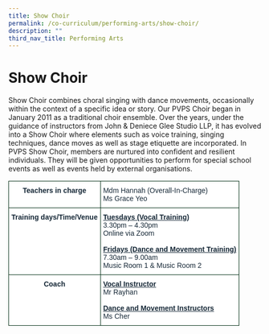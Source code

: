 ```yaml
---
title: Show Choir
permalink: /co-curriculum/performing-arts/show-choir/
description: ""
third_nav_title: Performing Arts
---
```

# **Show Choir**

Show Choir combines choral singing with dance movements, occasionally within the context of a specific idea or story. Our PVPS Choir began in January 2011 as a traditional choir ensemble. Over the years, under the guidance of instructors from John & Deniece Glee Studio LLP, it has evolved into a Show Choir where elements such as voice training, singing techniques, dance moves as well as stage etiquette are incorporated. In PVPS Show Choir, members are nurtured into confident and resilient individuals. They will be given opportunities to perform for special school events as well as events held by external organisations.


<table style="border-collapse:collapse;border-spacing:0" class="tg"><thead><tr><th style="background-color:#FFF;border-color:#002d13;border-style:solid;border-width:1px;color:#162837;font-family:Arial, sans-serif;font-size:14px;font-weight:bold;overflow:hidden;padding:10px 5px;text-align:center;vertical-align:top;word-break:normal">Teachers in charge<br></th><th style="background-color:#FFF;border-color:#002d13;border-style:solid;border-width:1px;color:#162837;font-family:Arial, sans-serif;font-size:14px;font-weight:normal;overflow:hidden;padding:10px 5px;text-align:left;vertical-align:top;word-break:normal"><span style="background-color:initial">Mdm Hannah (Overall-In-Charge)</span><br><span style="background-color:initial">Ms Grace Yeo</span></th></tr></thead><tbody><tr><td style="background-color:#FFF;border-color:#002d13;border-style:solid;border-width:1px;color:#162837;font-family:Arial, sans-serif;font-size:14px;font-weight:bold;overflow:hidden;padding:10px 5px;text-align:center;vertical-align:top;word-break:normal">Training days/Time/Venue<br></td><td style="background-color:#FFF;border-color:#002d13;border-style:solid;border-width:1px;color:#162837;font-family:Arial, sans-serif;font-size:14px;overflow:hidden;padding:10px 5px;text-align:left;vertical-align:top;word-break:normal"><span style="font-weight:bold;text-decoration:underline">Tuesdays (Vocal Training)</span><br><span style="background-color:initial">3.30pm – 4.30pm</span><br><span style="background-color:initial">Online via Zoom</span><br><br><span style="font-weight:bold;text-decoration:underline">Fridays (Dance and Movement Training)</span><br><span style="background-color:initial">7.30am – 9.00am</span><br><span style="background-color:initial">Music Room 1 &amp; </span> Music Room 2</td></tr><tr><td style="background-color:#FFF;border-color:#002d13;border-style:solid;border-width:1px;color:#162837;font-family:Arial, sans-serif;font-size:14px;font-weight:bold;overflow:hidden;padding:10px 5px;text-align:center;vertical-align:top;word-break:normal">Coach<br></td><td style="background-color:#FFF;border-color:#002d13;border-style:solid;border-width:1px;color:#162837;font-family:Arial, sans-serif;font-size:14px;overflow:hidden;padding:10px 5px;text-align:left;vertical-align:top;word-break:normal"><span style="font-weight:bold;text-decoration:underline">Vocal Instructor</span><br><span style="background-color:initial">Mr Rayhan</span><br><br><span style="font-weight:bold;text-decoration:underline">Dance and Movement Instructors</span><br><span style="background-color:initial">Ms Cher</span></td></tr></tbody></table>